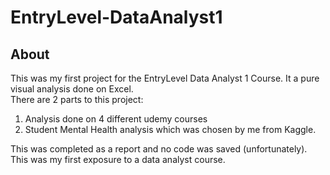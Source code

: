 # EntryLevel-DataAnalyst1

## About
This was my first project for the EntryLevel Data Analyst 1 Course. It a pure visual analysis done on Excel. <br>
There are 2 parts to this project: 
1. Analysis done on 4 different udemy courses
2. Student Mental Health analysis which was chosen by me from Kaggle.

This was completed as a report and no code was saved (unfortunately). <br>
This was my first exposure to a data analyst course. 

